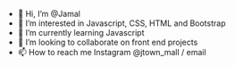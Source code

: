 - 👋 Hi, I’m @Jamal
- 👀 I’m interested in Javascript, CSS, HTML and Bootstrap
- 🌱 I’m currently learning Javascript
- 💞️ I’m looking to collaborate on front end projects
- 📫 How to reach me Instagram @jtown_mall / email 

<!---
Jp749850/Jp749850 is a ✨ special ✨ repository because its `README.md` (this file) appears on your GitHub profile.
You can click the Preview link to take a look at your changes.
--->
